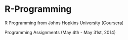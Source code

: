 # R-Programming
R Programming from Johns Hopkins University (Coursera)

Programming Assignments    (May 4th - May 31st, 2014)
